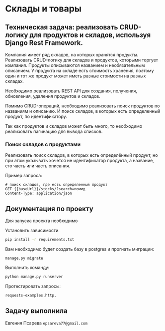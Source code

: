 # Склады и товары

## Техническая задача: реализовать CRUD-логику для продуктов и складов, используя Django Rest Framework.

Компания имеет ряд складов, на которых хранятся продукты. Реализовать CRUD-логику для складов и продуктов, которыми торгует компания. Продукты описываются названием и необязательным описанием. У продукта на складе есть стоимость хранения, поэтому один и тот же продукт может иметь разные стоимости на разных складах.

Необходимо реализовать REST API для создания, получения, обновления, удаления продуктов и складов.

Помимо CRUD-операций, необходимо реализовать поиск продуктов по названиям и описанию. И поиск складов, в которых есть определенный продукт, по идентификатору.

Так как продуктов и складов может быть много, то необходимо реализовать пагинацию для вывода списков.

### Поиск складов с продуктами

Реализовать поиск складов, в которых есть определённый продукт, но при этом указывать хочется не идентификатор продукта, а название, его часть или часть описания.

Пример запроса:

```
# поиск складов, где есть определенный продукт
GET {{baseUrl}}/stocks/?search=помид
Content-Type: application/json
```

## Документация по проекту

Для запуска проекта необходимо

Установить зависимости:

```bash
pip install -r requirements.txt
```

Вам необходимо будет создать базу в postgres и прогнать миграции:

```base
manage.py migrate
```

Выполнить команду:

```bash
python manage.py runserver
```

Протестировать запросы:
```bash
requests-examples.http.
```

## Задачу выполнила
Евгения Псарева `epsareva77@gmail.com`
